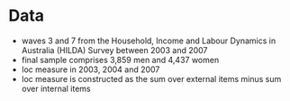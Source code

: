 
# Data

- waves 3 and 7 from the Household, Income and Labour Dynamics in Australia
  (HILDA) Survey between 2003 and 2007
- final sample comprises 3,859 men and 4,437 women
- loc measure in 2003, 2004 and 2007
- loc measure is constructed as the sum over external items minus sum over
  internal items